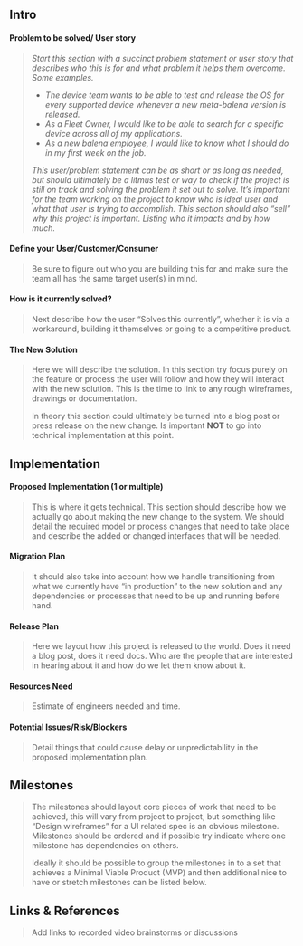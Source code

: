 ## Intro


#### Problem to be solved/ User story

> *Start this section with a succinct problem statement or user story that describes who this is for and what problem it helps them overcome. Some examples.*
> 
> 
> 
> *   *The device team wants to be able to test and release the OS for every supported device whenever a new meta-balena version is released.*
> *   *As a Fleet Owner, I would like to be able to search for a specific device across all of my applications.*
> *   *As a new balena employee, I would like to know what I should do in my first week on the job.*
> 
> *This user/problem statement can be as short or as long as needed, but should ultimately be a litmus test or way to check if the project is still on track and solving the problem it set out to solve. It’s important for the team working on the project to know who is ideal user and what that user is trying to accomplish. This section should also “sell” why this project is important. Listing who it impacts and by how much.*


#### Define your User/Customer/Consumer

> Be sure to figure out who you are building this for and make sure the team all has the same target user(s) in mind.


#### How is it currently solved?

> Next describe how the user “Solves this currently”, whether it is via a workaround, building it themselves or going to a competitive product.


#### The New Solution

> Here we will describe the solution. In this section try focus purely on the feature or process the user will follow and how they will interact with the new solution. This is the time to link to any rough wireframes, drawings or documentation. 
> 
> In theory this section could ultimately be turned into a blog post or press release on the new change. Is important **NOT** to go into technical implementation at this point.


## Implementation


#### Proposed Implementation (1 or multiple)

> This is where it gets technical. This section should describe how we actually go about making the new change to the system. We should detail the required model or process changes that need to take place and describe the added or changed interfaces that will be needed.


#### Migration Plan

> It should also take into account how we handle transitioning from what we currently have “in production” to the new solution and any dependencies or processes that need to be up and running before hand.


#### Release Plan

> Here we layout how this project is released to the world. Does it need a blog post, does it need docs. Who are the people that are interested in hearing about it and how do we let them know about it.


#### Resources Need

> Estimate of engineers needed and time.


#### Potential Issues/Risk/Blockers

> Detail things that could cause delay or unpredictability in the proposed implementation plan.


## Milestones

> The milestones should layout core pieces of work that need to be achieved, this will vary from project to project, but something like “Design wireframes” for a UI related spec is an obvious milestone. Milestones should be ordered and if possible try indicate where one milestone has dependencies on others.
> 
> Ideally it should be possible to group the milestones in to a set that achieves a Minimal Viable Product (MVP) and then additional nice to have or stretch milestones can be listed below.


## Links & References

> Add links to recorded video brainstorms or discussions